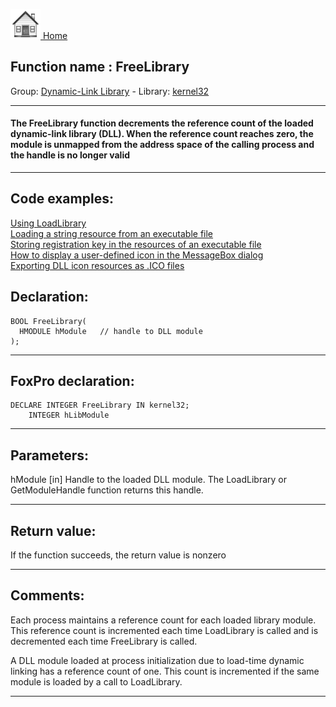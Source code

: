 [<img src="../../images/home.png"> Home ](https://github.com/VFPX/Win32API)  

## Function name : FreeLibrary
Group: [Dynamic-Link Library](../../functions_group.md#Dynamic-Link_Library)  -  Library: [kernel32](../../Libraries.md#kernel32)  
***  


#### The FreeLibrary function decrements the reference count of the loaded dynamic-link library (DLL). When the reference count reaches zero, the module is unmapped from the address space of the calling process and the handle is no longer valid
***  


## Code examples:
[Using LoadLibrary](../../samples/sample_007.md)  
[Loading a string resource from an executable file](../../samples/sample_213.md)  
[Storing registration key in the resources of an executable file](../../samples/sample_401.md)  
[How to display a user-defined icon in the MessageBox dialog](../../samples/sample_500.md)  
[Exporting DLL icon resources as .ICO files](../../samples/sample_502.md)  

## Declaration:
```foxpro  
BOOL FreeLibrary(
  HMODULE hModule   // handle to DLL module
);  
```  
***  


## FoxPro declaration:
```foxpro  
DECLARE INTEGER FreeLibrary IN kernel32;
	INTEGER hLibModule  
```  
***  


## Parameters:
hModule 
[in] Handle to the loaded DLL module. The LoadLibrary or GetModuleHandle function returns this handle.   
***  


## Return value:
If the function succeeds, the return value is nonzero  
***  


## Comments:
Each process maintains a reference count for each loaded library module. This reference count is incremented each time LoadLibrary is called and is decremented each time FreeLibrary is called.   
  
A DLL module loaded at process initialization due to load-time dynamic linking has a reference count of one. This count is incremented if the same module is loaded by a call to LoadLibrary.  
  
***  

